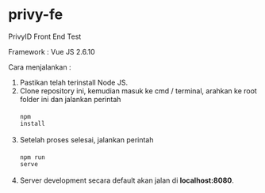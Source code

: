 # privy-fe
PrivyID Front End Test

Framework : Vue JS 2.6.10

Cara menjalankan :
1. Pastikan telah terinstall Node JS.
2. Clone repository ini, kemudian masuk ke cmd / terminal, arahkan ke root folder ini dan jalankan perintah<br/><br/>
<code>npm install</code><br/><br/>
3. Setelah proses selesai, jalankan perintah<br/><br/>
<code>npm run serve</code><br/><br/>
4. Server development secara default akan jalan di <b>localhost:8080</b>.
